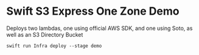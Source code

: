 # Swift S3 Express One Zone Demo

Deploys two lambdas, one using official AWS SDK, and one using Soto, as well as
an S3 Directory Bucket

```
swift run Infra deploy --stage demo
```
